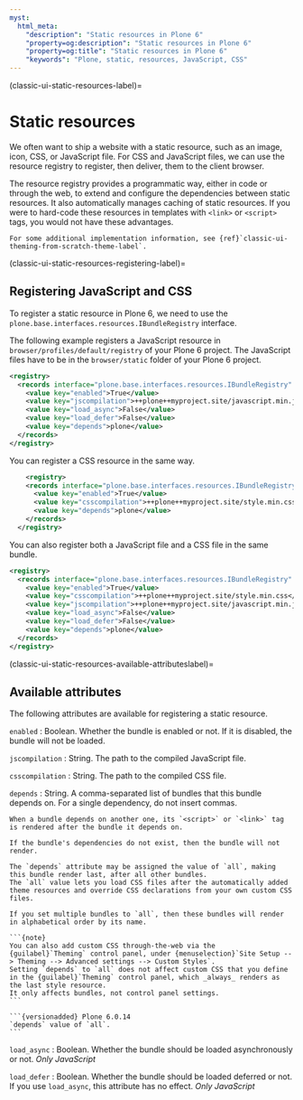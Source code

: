 ```yaml
---
myst:
  html_meta:
    "description": "Static resources in Plone 6"
    "property=og:description": "Static resources in Plone 6"
    "property=og:title": "Static resources in Plone 6"
    "keywords": "Plone, static, resources, JavaScript, CSS"
---
```


(classic-ui-static-resources-label)=

# Static resources

We often want to ship a website with a static resource, such as an image, icon, CSS, or JavaScript file.
For CSS and JavaScript files, we can use the resource registry to register, then deliver, them to the client browser.

The resource registry provides a programmatic way, either in code or through the web, to extend and configure the dependencies between static resources.
It also automatically manages caching of static resources.
If you were to hard-code these resources in templates with `<link>` or `<script>` tags, you would not have these advantages.

```{seealso}
For some additional implementation information, see {ref}`classic-ui-theming-from-scratch-theme-label`.
```


(classic-ui-static-resources-registering-label)=

## Registering JavaScript and CSS

To register a static resource in Plone 6, we need to use the `plone.base.interfaces.resources.IBundleRegistry` interface.

The following example registers a JavaScript resource in `browser/profiles/default/registry` of your Plone 6 project.
The JavaScript files have to be in the `browser/static` folder of your Plone 6 project.

```xml
<registry>
  <records interface="plone.base.interfaces.resources.IBundleRegistry" prefix="plone.bundles/jscript">
    <value key="enabled">True</value>
    <value key="jscompilation">++plone++myproject.site/javascript.min.js</value>
    <value key="load_async">False</value>
    <value key="load_defer">False</value>
    <value key="depends">plone</value>
  </records>
</registry>
```

You can register a CSS resource in the same way.

```xml
    <registry>
    <records interface="plone.base.interfaces.resources.IBundleRegistry" prefix="plone.bundles/css">
      <value key="enabled">True</value>
      <value key="csscompilation">++plone++myproject.site/style.min.css</value>
      <value key="depends">plone</value>
    </records>
  </registry>
```

You can also register both a JavaScript file and a CSS file in the same bundle.

```xml
<registry>
  <records interface="plone.base.interfaces.resources.IBundleRegistry" prefix="plone.bundles/css">
    <value key="enabled">True</value>
    <value key="csscompilation">++plone++myproject.site/style.min.css</value>
    <value key="jscompilation">++plone++myproject.site/javascript.min.js</value>
    <value key="load_async">False</value>
    <value key="load_defer">False</value>
    <value key="depends">plone</value>
  </records>
</registry>
```


(classic-ui-static-resources-available-attributeslabel)=

## Available attributes

The following attributes are available for registering a static resource.

`enabled`
:   Boolean.
    Whether the bundle is enabled or not.
    If it is disabled, the bundle will not be loaded.

`jscompilation`
:   String.
    The path to the compiled JavaScript file.

`csscompilation`
:   String.
    The path to the compiled CSS file.

`depends`
:   String.
    A comma-separated list of bundles that this bundle depends on.
    For a single dependency, do not insert commas.

    When a bundle depends on another one, its `<script>` or `<link>` tag is rendered after the bundle it depends on.

    If the bundle's dependencies do not exist, then the bundle will not render.

    The `depends` attribute may be assigned the value of `all`, making this bundle render last, after all other bundles.
    The `all` value lets you load CSS files after the automatically added theme resources and override CSS declarations from your own custom CSS files.

    If you set multiple bundles to `all`, then these bundles will render in alphabetical order by its name.

    ```{note}
    You can also add custom CSS through-the-web via the {guilabel}`Theming` control panel, under {menuselection}`Site Setup --> Theming --> Advanced settings --> Custom Styles`.
    Setting `depends` to `all` does not affect custom CSS that you define in the {guilabel}`Theming` control panel, which _always_ renders as the last style resource.
    It only affects bundles, not control panel settings.
    ```

    ```{versionadded} Plone 6.0.14
    `depends` value of `all`.
    ```

`load_async`
:   Boolean.
    Whether the bundle should be loaded asynchronously or not.
    *Only JavaScript*

`load_defer`
:   Boolean.
    Whether the bundle should be loaded deferred or not.
    If you use `load_async`, this attribute has no effect.
    *Only JavaScript*
